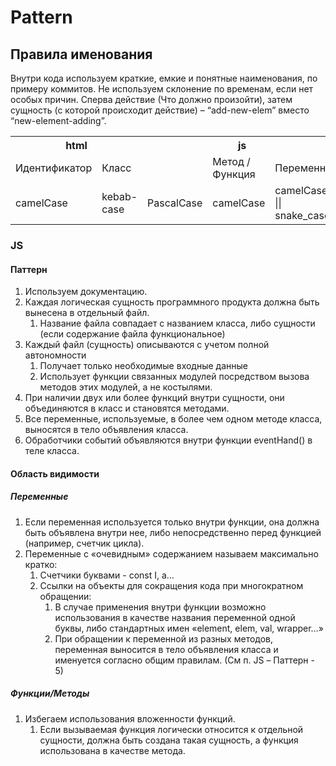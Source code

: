 # Pattern

## Правила именования
Внутри кода используем краткие, емкие и понятные наименования, по примеру коммитов. Не используем склонение по временам, если нет особых причин. Сперва действие (Что должно произойти), затем сущность (с которой происходит действие) – “add-new-elem” вместо “new-element-adding”.

<table class="tg">
  <tr>
    <th class="tg-baqh" colspan="2">html</th>
    <th class="tg-baqh" colspan="3">js</th>
    <th class="tg-baqh" colspan="2">Folding</th>
  </tr>
  <tr>
    <td class="tg-baqh">Идентификатор</td>
    <td class="tg-baqh" colspan="2">Класс</td>
    <td class="tg-baqh">Метод / Функция</td>
    <td class="tg-baqh">Переменная</td>
    <td class="tg-baqh">Пакет</td>
    <td class="tg-baqh">Файл</td>
  </tr>
  <tr>
    <td class="tg-yw4l">camelCase</td>
    <td class="tg-yw4l">kebab-case</td>
    <td class="tg-yw4l">PascalCase</td>
    <td class="tg-yw4l">camelCase</td>
    <td class="tg-yw4l">camelCase || snake_case</td>
    <td class="tg-yw4l" colspan="2">camelCase</td>
  </tr>
</table>
 
### JS
#### Паттерн
1. Используем документацию.
2. Каждая логическая сущность программного продукта должна быть вынесена в отдельный файл.
    1. Название файла совпадает с названием класса, либо сущности (если содержание файла функциональное)
3. Каждый файл (сущность) описываются с учетом полной автономности
    1. Получает только необходимые входные данные
    2. Использует функции связанных модулей посредством вызова методов этих модулей, а не костылями.
4. При наличии двух или более функций внутри сущности, они объединяются в класс и становятся методами.
5. Все переменные, используемые, в более чем одном методе класса, выносятся в тело объявления класса.
6. Обработчики событий объявляются внутри функции eventHand() в теле класса.

#### Область видимости
##### Переменные
1. Если переменная используется только внутри функции, она должна быть объявлена внутри нее, либо непосредственно перед функцией (например, счетчик цикла).
2. Переменные с «очевидным» содержанием называем максимально кратко:
    1. Счетчики буквами - const I, a…
    2. Ссылки на объекты для сокращения кода при многократном обращении:
        1. В случае применения внутри функции возможно использования в качестве названия переменной одной буквы, либо стандартных имен «element, elem, val, wrapper…»
        2. При обращении к переменной из разных методов, переменная выносится в тело объявления класса и именуется согласно общим правилам. (См п. JS – Паттерн - 5)

##### Функции/Методы
1. Избегаем использования вложенности функций.
    1. Если вызываемая функция логически относится к отдельной сущности, должна быть создана такая сущность, а функция использована в качестве метода.
 
